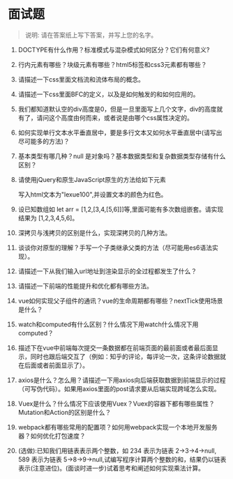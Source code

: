 # 面试题

> 说明: 请在答案纸上写下答案，并写上您的名字。

1. DOCTYPE有什么作用？标准模式与混杂模式如何区分？它们有何意义?

2. 行内元素有哪些？块级元素有哪些？html5标签和css3元素都有哪些？

3. 请描述一下css里面文档流和流体布局的概念。

4. 请描述一下css里面BFC的定义，以及是如何触发的和如何应用的。

5. 我们都知道默认空的div高度是0，但是一旦里面写上几个文字，div的高度就有了，请问这个高度由何而来，或者说是由哪个css属性决定的。

6. 如何实现单行文本水平垂直居中，要是多行文本又如何水平垂直居中(请写出尽可能多的方法)？

7. 基本类型有哪几种？null 是对象吗？基本数据类型和复杂数据类型存储有什么区别？

8. 请使用jQuery和原生JavaScript原生的方法给如下元素<div id="content"></div>写入html文本为"lexue100",并设置文本的颜色为红色。

9. 设已知数组如 let arr = [1,2,[3,4,[5,6]]]等,里面可能有多次数组嵌套。请实现结果为 [1,2,3,4,5,6]。

10. 深拷贝与浅拷贝的区别是什么，实现深拷贝的几种方法。

11. 谈谈你对原型的理解？手写一个子类继承父类的方法（尽可能用es6语法实现）。

12. 请描述一下从我们输入url地址到渲染显示的全过程都发生了什么？

13. 请描述一下前端的性能提升和优化都有哪些方法。

14. vue如何实现父子组件的通讯？vue的生命周期都有哪些？nextTick使用场景是什么？

15. watch和computed有什么区别？什么情况下用watch什么情况下用computed？

16. 描述下在vue中前端每次提交一条数据都在前端页面的最前面或者最后面显示，同时也跟后端交互了（例如：知乎的评论，每评论一次，这条评论数据就在后面或者前面显示了）。

17. axios是什么？怎么用？请描述一下用axios向后端获取数据到前端显示的过程（可写伪代码）。如果用axios里面的post请求要从后端实现跨域怎么实现。

18. Vuex是什么？什么情况下应该使用Vuex？Vuex的容器下都有哪些属性？Mutation和Action的区别是什么？

19. webpack都有哪些常用的配置项？如何用webpack实现一个本地开发服务器？如何优化打包速度？

20. (选做):已知我们用链表表示两个整数，如 234 表示为链表 2->3->4->null, 589 表示为链表 5->8->9->null,试编写程序计算两个整数的和，结果仍以链表表示(注意进位)。(面谈时进一步)试着思考和阐述如何实现乘法计算。
